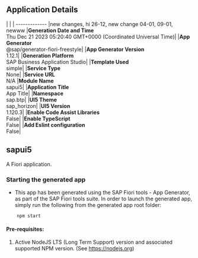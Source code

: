## Application Details
|               |
| ------------- |new changes, hi 26-12, new change 04-01, 09-01, newww
|**Generation Date and Time**<br>Thu Dec 21 2023 05:20:40 GMT+0000 (Coordinated Universal Time)|
|**App Generator**<br>@sap/generator-fiori-freestyle|
|**App Generator Version**<br>1.12.1|
|**Generation Platform**<br>SAP Business Application Studio|
|**Template Used**<br>simple|
|**Service Type**<br>None|
|**Service URL**<br>N/A
|**Module Name**<br>sapui5|
|**Application Title**<br>App Title|
|**Namespace**<br>sap.btp|
|**UI5 Theme**<br>sap_horizon|
|**UI5 Version**<br>1.120.3|
|**Enable Code Assist Libraries**<br>False|
|**Enable TypeScript**<br>False|
|**Add Eslint configuration**<br>False|

## sapui5

A Fiori application.

### Starting the generated app

-   This app has been generated using the SAP Fiori tools - App Generator, as part of the SAP Fiori tools suite.  In order to launch the generated app, simply run the following from the generated app root folder:

```
    npm start
```

#### Pre-requisites:

1. Active NodeJS LTS (Long Term Support) version and associated supported NPM version.  (See https://nodejs.org)


